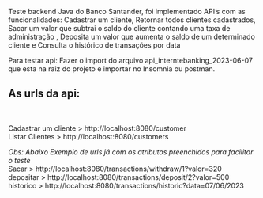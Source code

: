 Teste backend Java do Banco Santander, foi implementado API’s com as funcionalidades: Cadastrar um cliente, Retornar todos clientes cadastrados, Sacar um valor que subtrai o saldo do cliente contando uma taxa de administração , Deposita um valor que aumenta o saldo de um determinado cliente e Consulta o histórico de transações por data

Para testar api: Fazer o import do arquivo api_interntebanking_2023-06-07 que esta na raiz do projeto e importar no Insomnia ou postman.

<h2>As urls da api:</h2><br />

Cadastrar um cliente > http://localhost:8080/customer <br />
Listar Clientes > http://localhost:8080/customers <br />

<i>Obs: Abaixo Exemplo de urls já com os atributos preenchidos para facilitar o teste</i><br />
Sacar > http://localhost:8080/transactions/withdraw/1?valor=320 <br />
depositar > http://localhost:8080/transactions/deposit/2?valor=500 <br />
historico > http://localhost:8080/transactions/historic?data=07/06/2023

